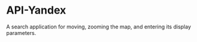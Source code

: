 # API-Yandex
A search application for moving, zooming the map, and entering its display parameters.
